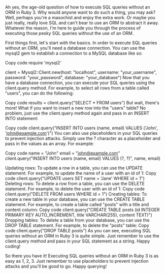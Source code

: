 Ah yes, the age-old question of how to execute SQL queries without an ORM in Ruby 3. Why would anyone want to do such a thing, you may ask? Well, perhaps you're a masochist and enjoy the extra work. Or maybe you just really, really love SQL and can't bear to use an ORM to abstract it away. Whatever the reason, I'm here to guide you through the process of executing those pesky SQL queries without the use of an ORM.

First things first, let's start with the basics. In order to execute SQL queries without an ORM, you'll need a database connection. You can use the mysql2 gem to establish a connection to a MySQL database like so:

Copy code
require 'mysql2'

client = Mysql2::Client.new(host: "localhost", username: "your_username", password: "your_password", database: "your_database")
Now that you have a database connection, you can execute your SQL queries using the client.query method. For example, to select all rows from a table called "users", you can do the following:

Copy code
results = client.query("SELECT * FROM users")
But wait, there's more! What if you want to insert a new row into the "users" table? No problem, just use the client.query method again and pass in an INSERT INTO statement:

Copy code
client.query("INSERT INTO users (name, email) VALUES ('John', 'john@example.com')")
You can also use placeholders in your SQL queries to prevent injection attacks. Simply use the ? character as a placeholder and pass in the values as an array. For example:

Copy code
name = "John"
email = "john@example.com"
client.query("INSERT INTO users (name, email) VALUES (?, ?)", name, email)


Updating rows: To update a row in a table, you can use the UPDATE statement. For example, to update the name of a user with an id of 1:
Copy code
client.query("UPDATE users SET name = 'Jane' WHERE id = 1")
Deleting rows: To delete a row from a table, you can use the DELETE statement. For example, to delete the user with an id of 1:
Copy code
client.query("DELETE FROM users WHERE id = 1")
Creating tables: To create a new table in your database, you can use the CREATE TABLE statement. For example, to create a table called "posts" with a title and content column:
Copy code
client.query("CREATE TABLE posts (id INTEGER PRIMARY KEY AUTO_INCREMENT, title VARCHAR(255), content TEXT)")
Dropping tables: To delete a table from your database, you can use the DROP TABLE statement. For example, to delete the "posts" table:
Copy code
client.query("DROP TABLE posts")
As you can see, executing SQL queries without an ORM in Ruby 3 is quite simple. Just remember to use the client.query method and pass in your SQL statement as a string. Happy coding!

So there you have it! Executing SQL queries without an ORM in Ruby 3 is as easy as 1, 2, 3. Just remember to use placeholders to prevent injection attacks and you'll be good to go. Happy querying!
